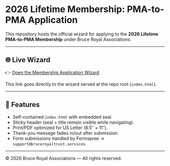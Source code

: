 # 2026 Lifetime Membership: PMA-to-PMA Application

This repository hosts the official wizard for applying to the **2026 Lifetime PMA-to-PMA Membership** under Bruce Royal Associations.

---

## 🌐 Live Wizard

👉 [Open the Membership Application Wizard](https://skatetapeoso.github.io/pma-application/)

This link goes directly to the wizard served at the repo root (`index.html`).

---

## 📜 Features

- Self-contained `index.html` with embedded seal.
- Sticky header (seal + title remain visible while navigating).
- Print/PDF optimized for US Letter (8.5″ × 11″).
- Thank-you message fades in/out after submission.
- Form submissions handled by Formspree → `support@bruceroyaltrust.services`.

---

© 2026 Bruce Royal Associations — All rights reserved.
